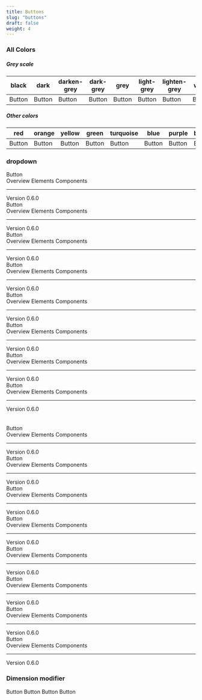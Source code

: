```yaml
---
title: Buttons
slug: "buttons"
draft: false
weight: 4
---
```



<section>
  <h3>All Colors</h3>

  <h5>Grey scale</h5>
  <table class="table">
    <thead>
      <tr>
        <th class="t--small">black</th>
        <th class="t--small">dark</th>
        <th class="t--small">darken-grey</th>
        <th class="t--small">dark-grey</th>
        <th class="t--small">grey</th>
        <th class="t--small">light-grey</th>
        <th class="t--small">lighten-grey</th>
        <th class="t--small">white</th>
      </tr>
    </thead>
    <tbody>
      <tr>
        <td data-title="black"><a class="button--black">Button</a></td>
        <td data-title="dark"><a class="button--dark">Button</a></td>
        <td data-title="darken"><a class="button--darken-grey">Button</a></td>
        <td data-title="dark"><a class="button--dark-grey">Button</a></td>
        <td data-title="grey"><a class="button--grey">Button</a></td>
        <td data-title="light"><a class="button--light-grey">Button</a></td>
        <td data-title="lighten"><a class="button--lighten-grey">Button</a></td>
        <td data-title="white"><a class="button--white">Button</a></td>
      </tr>
    </tbody>
  </table>
</section>

<section>
  <h5>Other colors</h5>
  <table class="table">
    <thead>
      <tr>
        <th class="t--small">red</th>
        <th class="t--small">orange</th>
        <th class="t--small">yellow</th>
        <th class="t--small">green</th>
        <th class="t--small">turquoise</th>
        <th class="t--small">blue</th>
        <th class="t--small">purple</th>
        <th class="t--small">brown</th>
      </tr>
    </thead>
    <tbody>
      <tr>
        <td data-title="red"><a class="button--red">Button</a></td>
        <td data-title="orange"><a class="button--orange">Button</a></td>
        <td data-title="yellow"><a class="button--yellow">Button</a></td>
        <td data-title="green"><a class="button--green">Button</a></td>
        <td data-title="turquoise"><a class="button--turquoise">Button</a></td>
        <td data-title="blue"><a class="button--blue">Button</a></td>
        <td data-title="purple"><a class="button--purple">Button</a></td>
        <td data-title="brown"><a class="button--brown">Button</a></td>
      </tr>
    </tbody>
  </table>
</section>

<section>
  <h3>dropdown</h3>
  <div class="dropdown">
    <a class="dropdown__item--active button button--black">Button</a>
    <div class="dropdown__menu">
      <a class="dropdown__menu-item">Overview</a>
      <a class="dropdown__menu-item">Elements</a>
      <a class="dropdown__menu-item">Components</a>
      <hr class="dropdown__menu__divider">
      <a class="dropdown__menu-item">Version 0.6.0</a>
    </div>
  </div>
  <div class="dropdown">
    <a class="dropdown__item--active button button--dark">Button</a>
    <div class="dropdown__menu">
      <a class="dropdown__menu-item">Overview</a>
      <a class="dropdown__menu-item">Elements</a>
      <a class="dropdown__menu-item">Components</a>
      <hr class="dropdown__menu__divider">
      <a class="dropdown__menu-item">Version 0.6.0</a>
    </div>
  </div>
  <div class="dropdown">
    <a class="dropdown__item--active button button--darken-grey">Button</a>
    <div class="dropdown__menu">
      <a class="dropdown__menu-item">Overview</a>
      <a class="dropdown__menu-item">Elements</a>
      <a class="dropdown__menu-item">Components</a>
      <hr class="dropdown__menu__divider">
      <a class="dropdown__menu-item">Version 0.6.0</a>
    </div>
  </div>
  <div class="dropdown">
    <a class="dropdown__item--active button button--dark-grey">Button</a>
    <div class="dropdown__menu">
      <a class="dropdown__menu-item">Overview</a>
      <a class="dropdown__menu-item">Elements</a>
      <a class="dropdown__menu-item">Components</a>
      <hr class="dropdown__menu__divider">
      <a class="dropdown__menu-item">Version 0.6.0</a>
    </div>
  </div>
  <div class="dropdown">
    <a class="dropdown__item--active button button--grey">Button</a>
    <div class="dropdown__menu">
      <a class="dropdown__menu-item">Overview</a>
      <a class="dropdown__menu-item">Elements</a>
      <a class="dropdown__menu-item">Components</a>
      <hr class="dropdown__menu__divider">
      <a class="dropdown__menu-item">Version 0.6.0</a>
    </div>
  </div>
  <div class="dropdown">
    <a class="dropdown__item--active button button--light-grey">Button</a>
    <div class="dropdown__menu">
      <a class="dropdown__menu-item">Overview</a>
      <a class="dropdown__menu-item">Elements</a>
      <a class="dropdown__menu-item">Components</a>
      <hr class="dropdown__menu__divider">
      <a class="dropdown__menu-item">Version 0.6.0</a>
    </div>
  </div>
  <div class="dropdown">
    <a class="dropdown__item--active button button--lighten-grey">Button</a>
    <div class="dropdown__menu">
      <a class="dropdown__menu-item">Overview</a>
      <a class="dropdown__menu-item">Elements</a>
      <a class="dropdown__menu-item">Components</a>
      <hr class="dropdown__menu__divider">
      <a class="dropdown__menu-item">Version 0.6.0</a>
    </div>
  </div>
  <div class="dropdown">
    <a class="dropdown__item--active button button--white">Button</a>
    <div class="dropdown__menu">
      <a class="dropdown__menu-item">Overview</a>
      <a class="dropdown__menu-item">Elements</a>
      <a class="dropdown__menu-item">Components</a>
      <hr class="dropdown__menu__divider">
      <a class="dropdown__menu-item">Version 0.6.0</a>
    </div>
  </div>
  <br />
  <br />
  <div class="dropdown">
    <a class="dropdown__item--active button button--red">Button</a>
    <div class="dropdown__menu">
      <a class="dropdown__menu-item">Overview</a>
      <a class="dropdown__menu-item">Elements</a>
      <a class="dropdown__menu-item">Components</a>
      <hr class="dropdown__menu__divider">
      <a class="dropdown__menu-item">Version 0.6.0</a>
    </div>
  </div>
  <div class="dropdown">
    <a class="dropdown__item--active button button--orange">Button</a>
    <div class="dropdown__menu">
      <a class="dropdown__menu-item">Overview</a>
      <a class="dropdown__menu-item">Elements</a>
      <a class="dropdown__menu-item">Components</a>
      <hr class="dropdown__menu__divider">
      <a class="dropdown__menu-item">Version 0.6.0</a>
    </div>
  </div>
  <div class="dropdown">
    <a class="dropdown__item--active button button--yellow">Button</a>
    <div class="dropdown__menu">
      <a class="dropdown__menu-item">Overview</a>
      <a class="dropdown__menu-item">Elements</a>
      <a class="dropdown__menu-item">Components</a>
      <hr class="dropdown__menu__divider">
      <a class="dropdown__menu-item">Version 0.6.0</a>
    </div>
  </div>
  <div class="dropdown">
    <a class="dropdown__item--active button button--green">Button</a>
    <div class="dropdown__menu">
      <a class="dropdown__menu-item">Overview</a>
      <a class="dropdown__menu-item">Elements</a>
      <a class="dropdown__menu-item">Components</a>
      <hr class="dropdown__menu__divider">
      <a class="dropdown__menu-item">Version 0.6.0</a>
    </div>
  </div>
  <div class="dropdown">
    <a class="dropdown__item--active button button--turquoise">Button</a>
    <div class="dropdown__menu">
      <a class="dropdown__menu-item">Overview</a>
      <a class="dropdown__menu-item">Elements</a>
      <a class="dropdown__menu-item">Components</a>
      <hr class="dropdown__menu__divider">
      <a class="dropdown__menu-item">Version 0.6.0</a>
    </div>
  </div>
  <div class="dropdown">
    <a class="dropdown__item--active button button--blue">Button</a>
    <div class="dropdown__menu">
      <a class="dropdown__menu-item">Overview</a>
      <a class="dropdown__menu-item">Elements</a>
      <a class="dropdown__menu-item">Components</a>
      <hr class="dropdown__menu__divider">
      <a class="dropdown__menu-item">Version 0.6.0</a>
    </div>
  </div>
  <div class="dropdown">
    <a class="dropdown__item--active button button--purple">Button</a>
    <div class="dropdown__menu">
      <a class="dropdown__menu-item">Overview</a>
      <a class="dropdown__menu-item">Elements</a>
      <a class="dropdown__menu-item">Components</a>
      <hr class="dropdown__menu__divider">
      <a class="dropdown__menu-item">Version 0.6.0</a>
    </div>
  </div>
  <div class="dropdown">
    <a class="dropdown__item--active button button--brown">Button</a>
    <div class="dropdown__menu">
      <a class="dropdown__menu-item">Overview</a>
      <a class="dropdown__menu-item">Elements</a>
      <a class="dropdown__menu-item">Components</a>
      <hr class="dropdown__menu__divider">
      <a class="dropdown__menu-item">Version 0.6.0</a>
    </div>
  </div>
</section>


<section>
  <h3>Dimension modifier</h3>
  <a class="button--red button--small">Button</a>
  <a class="button--orange">Button</a>
  <a class="button--yellow button--medium">Button</a>
  <a class="button--green button--large">Button</a>
</p>
</section>
